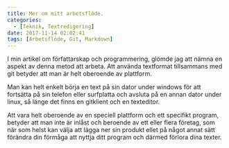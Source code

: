 ```yaml
---
title: Mer om mitt arbetsflöde.
categories:
  - [Teknik, Textredigering]
date: 2017-11-14 02:02:41
tags: [Arbetsflöde, Git, Markdown]
---
```

I min artikel om författarskap och programmering, glömde jag att nämna en aspekt av denna metod att arbeta. Att använda textformat tillsammans med git betyder att man är helt oberoende av plattform.

Man kan helt enkelt börja en text på sin dator under windows för att fortsätta på sin telefon eller surfplatta och avsluta på en annan dator under linux, så länge det finns en gitklient och en texteditor.

Att vara helt oberoende av en speciell plattform och ett specifikt program, betyder att man inte är inlåst och beroende av ett eller flera företag, som när som helst kan välja att lägga ner sin produkt ellet på något annat sätt förändra din förmåga att nyttja ditt program och därmed förlora dina texter.
